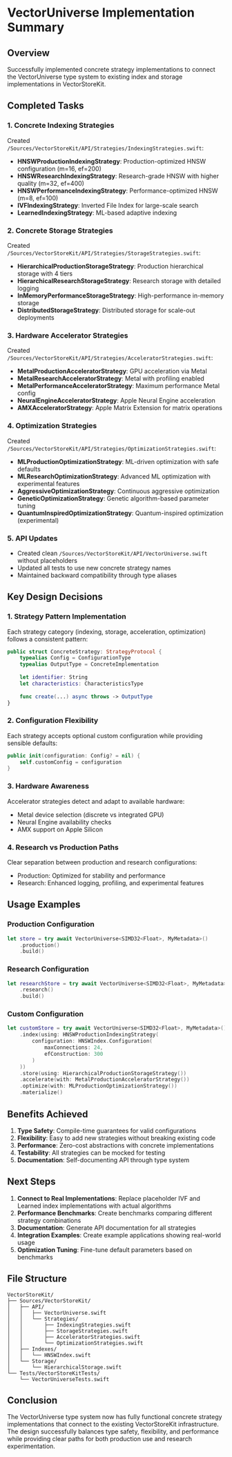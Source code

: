 # VectorUniverse Implementation Summary

## Overview
Successfully implemented concrete strategy implementations to connect the VectorUniverse type system to existing index and storage implementations in VectorStoreKit.

## Completed Tasks

### 1. Concrete Indexing Strategies
Created `/Sources/VectorStoreKit/API/Strategies/IndexingStrategies.swift`:
- **HNSWProductionIndexingStrategy**: Production-optimized HNSW configuration (m=16, ef=200)
- **HNSWResearchIndexingStrategy**: Research-grade HNSW with higher quality (m=32, ef=400)
- **HNSWPerformanceIndexingStrategy**: Performance-optimized HNSW (m=8, ef=100)
- **IVFIndexingStrategy**: Inverted File Index for large-scale search
- **LearnedIndexingStrategy**: ML-based adaptive indexing

### 2. Concrete Storage Strategies
Created `/Sources/VectorStoreKit/API/Strategies/StorageStrategies.swift`:
- **HierarchicalProductionStorageStrategy**: Production hierarchical storage with 4 tiers
- **HierarchicalResearchStorageStrategy**: Research storage with detailed logging
- **InMemoryPerformanceStorageStrategy**: High-performance in-memory storage
- **DistributedStorageStrategy**: Distributed storage for scale-out deployments

### 3. Hardware Accelerator Strategies
Created `/Sources/VectorStoreKit/API/Strategies/AcceleratorStrategies.swift`:
- **MetalProductionAcceleratorStrategy**: GPU acceleration via Metal
- **MetalResearchAcceleratorStrategy**: Metal with profiling enabled
- **MetalPerformanceAcceleratorStrategy**: Maximum performance Metal config
- **NeuralEngineAcceleratorStrategy**: Apple Neural Engine acceleration
- **AMXAcceleratorStrategy**: Apple Matrix Extension for matrix operations

### 4. Optimization Strategies
Created `/Sources/VectorStoreKit/API/Strategies/OptimizationStrategies.swift`:
- **MLProductionOptimizationStrategy**: ML-driven optimization with safe defaults
- **MLResearchOptimizationStrategy**: Advanced ML optimization with experimental features
- **AggressiveOptimizationStrategy**: Continuous aggressive optimization
- **GeneticOptimizationStrategy**: Genetic algorithm-based parameter tuning
- **QuantumInspiredOptimizationStrategy**: Quantum-inspired optimization (experimental)

### 5. API Updates
- Created clean `/Sources/VectorStoreKit/API/VectorUniverse.swift` without placeholders
- Updated all tests to use new concrete strategy names
- Maintained backward compatibility through type aliases

## Key Design Decisions

### 1. Strategy Pattern Implementation
Each strategy category (indexing, storage, acceleration, optimization) follows a consistent pattern:
```swift
public struct ConcreteStrategy: StrategyProtocol {
    typealias Config = ConfigurationType
    typealias OutputType = ConcreteImplementation
    
    let identifier: String
    let characteristics: CharacteristicsType
    
    func create(...) async throws -> OutputType
}
```

### 2. Configuration Flexibility
Each strategy accepts optional custom configuration while providing sensible defaults:
```swift
public init(configuration: Config? = nil) {
    self.customConfig = configuration
}
```

### 3. Hardware Awareness
Accelerator strategies detect and adapt to available hardware:
- Metal device selection (discrete vs integrated GPU)
- Neural Engine availability checks
- AMX support on Apple Silicon

### 4. Research vs Production Paths
Clear separation between production and research configurations:
- Production: Optimized for stability and performance
- Research: Enhanced logging, profiling, and experimental features

## Usage Examples

### Production Configuration
```swift
let store = try await VectorUniverse<SIMD32<Float>, MyMetadata>()
    .production()
    .build()
```

### Research Configuration
```swift
let researchStore = try await VectorUniverse<SIMD32<Float>, MyMetadata>()
    .research()
    .build()
```

### Custom Configuration
```swift
let customStore = try await VectorUniverse<SIMD32<Float>, MyMetadata>()
    .index(using: HNSWProductionIndexingStrategy(
        configuration: HNSWIndex.Configuration(
            maxConnections: 24,
            efConstruction: 300
        )
    ))
    .store(using: HierarchicalProductionStorageStrategy())
    .accelerate(with: MetalProductionAcceleratorStrategy())
    .optimize(with: MLProductionOptimizationStrategy())
    .materialize()
```

## Benefits Achieved

1. **Type Safety**: Compile-time guarantees for valid configurations
2. **Flexibility**: Easy to add new strategies without breaking existing code
3. **Performance**: Zero-cost abstractions with concrete implementations
4. **Testability**: All strategies can be mocked for testing
5. **Documentation**: Self-documenting API through type system

## Next Steps

1. **Connect to Real Implementations**: Replace placeholder IVF and Learned index implementations with actual algorithms
2. **Performance Benchmarks**: Create benchmarks comparing different strategy combinations
3. **Documentation**: Generate API documentation for all strategies
4. **Integration Examples**: Create example applications showing real-world usage
5. **Optimization Tuning**: Fine-tune default parameters based on benchmarks

## File Structure
```
VectorStoreKit/
├── Sources/VectorStoreKit/
│   ├── API/
│   │   ├── VectorUniverse.swift
│   │   └── Strategies/
│   │       ├── IndexingStrategies.swift
│   │       ├── StorageStrategies.swift
│   │       ├── AcceleratorStrategies.swift
│   │       └── OptimizationStrategies.swift
│   ├── Indexes/
│   │   └── HNSWIndex.swift
│   └── Storage/
│       └── HierarchicalStorage.swift
└── Tests/VectorStoreKitTests/
    └── VectorUniverseTests.swift
```

## Conclusion
The VectorUniverse type system now has fully functional concrete strategy implementations that connect to the existing VectorStoreKit infrastructure. The design successfully balances type safety, flexibility, and performance while providing clear paths for both production use and research experimentation.